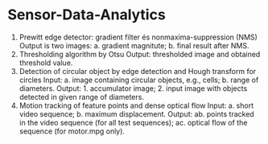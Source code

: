 # Sensor-Data-Analytics
1. Prewitt edge detector: gradient filter és nonmaxima-suppression (NMS) Output is two images: 
  a. gradient magnitute; 
  b. final result after NMS.
2. Thresholding algorithm by Otsu Output: thresholded image and obtained threshold value.  
3. Detection of circular object by edge detection and Hough transform for circles Input: 
  a. image containing circular objects, e.g., cells;
  b. range of diameters. Output: 1. accumulator image; 2. input image with objects detected in given range of diameters. 
4. Motion tracking of feature points and dense optical flow Input: 
  a. short video sequence;
  b. maximum displacement. Output: 
    ab. points tracked in the video sequence (for all test sequences); 
    ac. optical flow of the sequence (for motor.mpg only).
